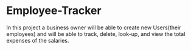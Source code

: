 # Employee-Tracker
In this project a business owner will be able to create new Users(their employees) and will be able to track, delete, look-up, and view the total expenses of the salaries.

